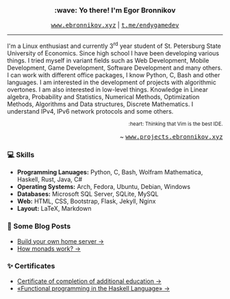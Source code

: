 <h3 align="center">:wave: Yo there! I'm Egor Bronnikov</h3>
<p align="center">
  <kbd><a href="https://ebronnikov.xyz">www.ebronnikov.xyz</a></kbd> |
  <kbd><a href="https://t.me/endygamedev">t.me/endygamedev</a></kbd>
</p>

---

I'm a Linux enthusiast and currently 3<sup>rd</sup> year student of St. Petersburg State University of Economics. Since high school I have been developing various things. I tried myself in variant fields such as Web Development, Mobile Development, Game Development, Software Development and many others. I can work with different office packages, I know Python, C, Bash and other languages. I am interested in the development of projects with algorithmic overtones. I am also interested in low-level things. Knowledge in Linear algebra, Probability and Statistics, Numerical Methods, Optimization Methods, Algorithms and Data structures, Discrete Mathematics. I understand IPv4, IPv6 network protocols and some others.

<p align="right"><sub>:heart: Thinking that Vim is the best IDE.</sub></p>
<p align="right">~ <kbd><a href="https://projects.ebronnikov.xyz">www.projects.ebronnikov.xyz</a></kbd></p>

### :computer: Skills
- **Programming Lanuages:** Python, C, Bash, Wolfram Mathematica, Haskell, Rust, Java, C#
- **Operating Systems:** Arch, Fedora, Ubuntu, Debian, Windows
- **Databases:** Microsoft SQL Server, SQLite, MySQL
- **Web:** HTML, CSS, Bootstrap, Flask, Jekyll, Nginx
- **Layout:** LaTeX, Markdown

### :newspaper: Some Blog Posts
- [Build your own home server →](https://ebronnikov.xyz/jekyll/update/2021/11/19/build-server.html)
- [How monads work? →](https://ebronnikov.xyz/jekyll/update/2021/10/24/monads.html)

### :sparkles: Certificates
- [Certificate of completion of additional education →](https://ebronnikov.xyz/assets/certificate.pdf)
- [«Functional programming in the Haskell Language» →]( https://stepik.org/cert/1062738)
